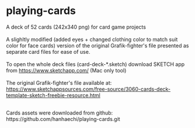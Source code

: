 # playing-cards
A deck of 52 cards (242x340 png) for card game projects<br>
<br>
A slighltly modified (added eyes + changed clothing color to match suit color for face cards) version of the original Grafik-fighter's file presented as separate card files for ease of use. <br>
<br>
To open the whole deck files (card-deck-*.sketch) download SKETCH app from https://www.sketchapp.com/ (Mac only tool) <br>
<br>
The original Grafik-fighter's file available at: https://www.sketchappsources.com/free-source/3060-cards-deck-template-sketch-freebie-resource.html

<br>
Cards assets were downloaded from github: https://github.com/hanhaechi/playing-cards.git
